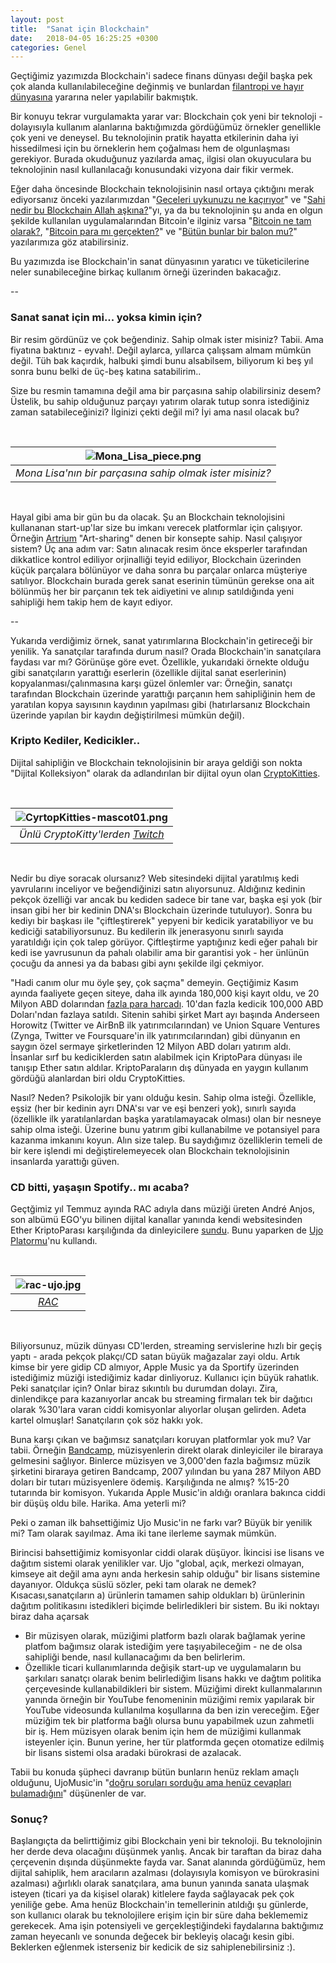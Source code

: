 ```yaml
---
layout: post
title:  "Sanat için Blockchain"
date:   2018-04-05 16:25:25 +0300
categories: Genel
---
```


Geçtiğimiz yazımızda Blockchain'i sadece finans dünyası değil başka pek çok alanda kullanılabileceğine değinmiş ve bunlardan [filantropi ve hayır dünyasına](http://ademimerkezi.com/genel/2018/03/29/Iyilik-icin-blockchain.html) yararına neler yapılabilir bakmıştık. 

Bir konuyu tekrar vurgulamakta yarar var: Blockchain çok yeni bir teknoloji - dolayısıyla kullanım alanlarına baktığımızda gördüğümüz örnekler genellikle çok yeni ve deneysel. Bu teknolojinin pratik hayatta etkilerinin daha iyi hissedilmesi için bu örneklerin hem çoğalması hem de olgunlaşması gerekiyor. Burada okuduğunuz yazılarda amaç, ilgisi olan okuyuculara bu teknolojinin nasıl kullanılacağı konusundaki vizyona dair fikir vermek.

Eğer daha öncesinde Blockchain teknolojisinin nasıl ortaya çıktığını merak ediyorsanız önceki yazılarımızdan "[Geceleri uykunuzu ne kaçırıyor](http://ademimerkezi.com/genel/2018/03/01/Geceleri-uykunuzu-ne-kaciriyor.html)" ve "[Sahi nedir bu Blockchain Allah aşkına?](http://ademimerkezi.com/genel/2018/03/02/Sahi-nedir-bu-blockchain-allah-askina.html)"yı, ya da bu teknolojinin şu anda en olgun şekilde kullanılan uygulamalarından Bitcoin'e ilginiz varsa "[Bitcoin ne tam olarak?](http://ademimerkezi.com/genel/2018/03/13/Bitcoin-ne-tam-olarak.html), "[Bitcoin para mı gerçekten?](http://ademimerkezi.com/genel/2018/03/22/Bitcoin-para-mi-gercekten.html)" ve "[Bütün bunlar bir balon mu?](http://ademimerkezi.com/genel/2018/03/05/Butun-bunlar-bir-balon-mu.html)" yazılarımıza göz atabilirsiniz. 

Bu yazımızda ise Blockchain'in sanat dünyasının yaratıcı ve tüketicilerine neler sunabileceğine birkaç kullanım örneği üzerinden bakacağız. 

--

### Sanat sanat için mi... yoksa kimin için?

Bir resim gördünüz ve çok beğendiniz. Sahip olmak ister misiniz? Tabii. Ama fiyatına baktınız - eyvah!. Değil aylarca, yıllarca çalışsam almam mümkün değil. Tüh bak kaçırdık, halbuki şimdi bunu alsabilsem, biliyorum ki beş yıl sonra bunu belki de üç-beş katına satabilirim.. 

Size bu resmin tamamına değil ama bir parçasına sahip olabilirsiniz desem? Üstelik, bu sahip olduğunuz parçayı yatırım olarak tutup sonra istediğiniz zaman satabileceğinizi? İlginizi çekti değil mi? İyi ama nasıl olacak bu?

&nbsp;

| ![Mona_Lisa_piece.png](/assets/Mona_Lisa_piece.png) | 
|:--:| 
| *Mona Lisa'nın bir parçasına sahip olmak ister misiniz?* |

&nbsp;

Hayal gibi ama bir gün bu da olacak. Şu an Blockchain teknolojisini kullananan start-up'lar size bu imkanı verecek platformlar için çalışıyor. Örneğin [Artrium](http://artrium.co/) "Art-sharing" denen bir konsepte sahip. Nasıl çalışıyor sistem? Üç ana adım var: Satın alınacak resim önce eksperler tarafından dikkatlice kontrol ediliyor orjinalliği teyid ediliyor, Blockchain üzerinden küçük parçalara bölünüyor ve daha sonra bu parçalar onlarca müşteriye satılıyor. Blockchain burada gerek sanat eserinin tümünün gerekse ona ait bölünmüş her bir parçanın tek tek aidiyetini ve alınıp satıldığında yeni sahipliği hem takip hem de kayıt ediyor. 

--

Yukarıda verdiğimiz örnek, sanat yatırımlarına Blockchain'in getireceği bir yenilik. Ya sanatçılar tarafında durum nasıl? Orada Blockchain'in sanatçılara faydası var mı? Görünüşe göre evet. Özellikle, yukarıdaki örnekte olduğu gibi sanatçıların yarattığı eserlerin (özellikle dijital sanat eserlerinin) kopyalanması/çalınmasına karşı güzel önlemler var: Örneğin, sanatçı tarafından Blockchain üzerinde yarattığı parçanın hem sahipliğinin hem de yaratılan kopya sayısının kaydının yapılması gibi (hatırlarsanız Blockchain üzerinde yapılan bir kaydın değiştirilmesi mümkün değil). 

### Kripto Kediler, Kedicikler.. 

Dijital sahipliğin ve Blockchain teknolojisinin bir araya geldiği son nokta "Dijital Kolleksiyon" olarak da adlandırılan bir dijital oyun olan [CryptoKitties](https://www.cryptokitties.co). 

&nbsp;

| ![CyrtopKitties-mascot01.png](/assets/CyrtopKitties-mascot01.png) | 
|:--:| 
| *Ünlü CryptoKitty'lerden [Twitch](https://www.cryptokitties.co/marketplace)* |

&nbsp;

Nedir bu diye soracak olursanız? Web sitesindeki dijital yaratılmış kedi yavrularını inceliyor ve beğendiğinizi satın alıyorsunuz. Aldığınız kedinin pekçok özelliği var ancak bu kediden sadece bir tane var, başka eşi yok (bir insan gibi her bir kedinin DNA'sı Blockchain üzerinde tutuluyor). Sonra bu kediyı bir başkası ile "çiftleştirerek" yepyeni bir kedicik yaratabiliyor ve bu kediciği satabiliyorsunuz. Bu kedilerin ilk jenerasyonu sınırlı sayıda yaratıldığı için çok talep görüyor. Çiftleştirme yaptığınız kedi eğer pahalı bir kedi ise yavrusunun da pahalı olabilir ama bir garantisi yok - her ünlünün çocuğu da annesi ya da babası gibi aynı şekilde ilgi çekmiyor.

"Hadi canım olur mu öyle şey, çok saçma" demeyin. Geçtiğimiz Kasım ayında faaliyete geçen siteye, daha ilk ayında 180,000 kişi kayıt oldu, ve 20 Milyon ABD dolarından [fazla para harcadı](https://www.nytimes.com/2017/12/28/style/cryptokitties-want-a-blockchain-snuggle.html). 10'dan fazla kedicik 100,000 ABD Doları'ndan fazlaya satıldı. Sitenin sahibi şirket Mart ayı başında Anderseen Horowitz (Twitter ve AirBnB ilk yatırımcılarından) ve Union Square Ventures (Zynga, Twitter ve Foursquare'in ilk yatırımcılarından) gibi dünyanın en saygın özel sermaye şirketlerinden 12 Milyon ABD doları yatırım aldı. İnsanlar sırf bu kediciklerden satın alabilmek için KriptoPara dünyası ile tanışıp Ether satın aldılar. KriptoParaların dış dünyada en yaygın kullanım gördüğü alanlardan biri oldu CryptoKitties. 

Nasıl? Neden? Psikolojik bir yanı olduğu kesin. Sahip olma isteği. Özellikle, eşsiz (her bir kedinin ayrı DNA'sı var ve eşi benzeri yok), sınırlı sayıda (özellikle ilk yaratılanlardan başka yaratılamayacak olması) olan bir nesneye sahip olma isteği. Üzerine bunu yatırım gibi kullanabilme ve potansiyel para kazanma imkanını koyun. Alın size talep. Bu saydığımız özelliklerin temeli de  bir kere işlendi mi değiştirelemeyecek olan Blockchain teknolojisinin insanlarda yarattığı güven. 

### CD bitti, yaşaşın Spotify.. mı acaba?

Geçtğimiz yıl Temmuz ayında RAC adıyla dans müziği üreten André Anjos, son albümü EGO'yu bilinen dijital kanallar yanında kendi websitesinden Ether KriptoParası karşılığında da dinleyicilere [sundu](http://musically.com/2017/08/04/ujo-music-blockchain-uphill-battle-existing-companies/). Bunu yaparken de [Ujo Platormu](https://ujomusic.com/)'nu kullandı. 


&nbsp;

| ![rac-ujo.jpg](/assets/rac-ujo.jpg) | 
|:--:| 
| *[RAC](https://rac.ujomusic.com/)* |

&nbsp;

Biliyorsunuz, müzik dünyası CD'lerden, streaming servislerine hızlı bir geçiş yaptı - arada pekçok plakçı/CD satan büyük mağazalar zayi oldu. Artık kimse bir yere gidip CD almıyor, Apple Music ya da Sportify üzerinden istediğimiz müziği istediğimiz kadar dinliyoruz. Kullanıcı için büyük rahatlık. Peki sanatçılar için? Onlar biraz sıkıntılı bu durumdan dolayı. Zira, dinlendikçe para kazanıyorlar ancak bu streaming firmaları tek bir dağıtıcı olarak %30'lara varan ciddi komisyonlar alıyorlar oluşan gelirden. Adeta kartel olmuşlar! Sanatçıların çok söz hakkı yok.  

Buna karşı çıkan ve bağımsız sanatçıları koruyan platformlar yok mu? Var tabii. Örneğin [Bandcamp](https://bandcamp.com/), müzisyenlerin direkt olarak dinleyiciler ile biraraya gelmesini sağlıyor. Binlerce müzisyen ve 3,000'den fazla bağımsız müzik şirketini biraraya getiren Bandcamp, 2007 yılından bu yana 287 Milyon ABD doları bir tutarı müzisyenlere ödemiş. Karşılığında ne almış? %15-20 tutarında bir komisyon. Yukarıda Apple Music'in aldığı oranlara bakınca ciddi bir düşüş oldu bile. Harika. Ama yeterli mi?

Peki o zaman ilk bahsettiğimiz Ujo Music'in ne farkı var? Büyük bir yenilik mi? Tam olarak sayılmaz. Ama iki tane ilerleme saymak mümkün. 

Birincisi bahsettiğimiz komisyonlar ciddi olarak düşüyor. İkincisi ise lisans ve dağıtım sistemi olarak yenilikler var. Ujo "global, açık, merkezi olmayan, kimseye ait değil ama aynı anda herkesin sahip olduğu" bir lisans sistemine dayanıyor. Oldukça süslü sözler, peki tam olarak ne demek? Kısacası,sanatçıların a) ürünlerin tamamen sahip oldukları b) ürünlerinin dağıtım politikasını istedikleri biçimde belirledikleri bir sistem. Bu iki noktayı biraz daha açarsak 

- Bir müzisyen olarak, müziğimi platform bazlı olarak bağlamak yerine platfom bağımsız olarak istediğim yere taşıyabileceğim - ne de olsa sahipliği bende, nasıl kullanacağımı da ben belirlerim.
- Özellikle ticari kullanımlarında değişik start-up ve uygulamaların bu şarkıları sanatçı olarak benim belirlediğim lisans hakkı ve dağtım politika çerçevesinde kullanabildikleri bir sistem. Müziğimi direkt kullanmalarının yanında örneğin bir YouTube fenomeninin müziğimi remix yapılarak bir YouTube videosunda kullanılma koşullarına da ben izin vereceğim. Eğer müziğim tek bir platforma bağlı olursa bunu yapabilmek uzun zahmetli bir iş. Hem müzisyen olarak benim için hem de müziğimi kullanmak isteyenler için. Bunun yerine, her tür platformda geçen otomatize edilmiş bir lisans sistemi olsa aradaki bürokrasi de azalacak.  

Tabii bu konuda şüpheci davranıp bütün bunların henüz reklam amaçlı olduğunu, UjoMusic'in "[doğru soruları sorduğu ama henüz cevapları bulamadığını](http://www.hypebot.com/hypebot/2017/11/ujo-attempts-music-on-the-blockchain-a-second-time-with-ego-by-rac.html)" düşünenler de var. 


### Sonuç?

Başlangıçta da belirttiğimiz gibi Blockchain yeni bir teknoloji. Bu teknolojinin her derde deva olacağını düşünmek yanlış. Ancak bir taraftan da biraz daha çerçevenin dışında düşünmekte fayda var. Sanat alanında gördüğümüz, hem dijital sahiplik, hem aracıların azalması (dolayısıyla komisyon ve bürokrasini azalması) ağırlıklı olarak sanatçılara, ama bunun yanında sanata ulaşmak isteyen (ticari ya da kişisel olarak) kitlelere fayda sağlayacak pek çok yeniliğe gebe. Ama henüz Blockchain'in temellerinin atıldığı şu günlerde, son kullanıcı olarak bu teknolojilere erişim için bir süre daha beklememiz gerekecek. Ama işin potensiyeli ve gerçekleştiğindeki faydalarına baktığımız zaman heyecanlı ve sonunda değecek bir bekleyiş olacağı kesin gibi. Beklerken eğlenmek isterseniz bir kedicik de siz sahiplenebilirsiniz :). 



